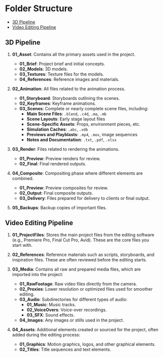# Folder Structure

- [3D Pipeline](#3d-pipeline)
- [Video Editing Pipeline](#video-editing-pipeline)

## 3D Pipeline

1. **01_Asset**: Contains all the primary assets used in the project.
   - **01_Brief**: Project brief and initial concepts.
   - **02_Models**: 3D models.
   - **03_Textures**: Texture files for the models.
   - **04_References**: Reference images and materials.

2. **02_Animation**: All files related to the animation process.
   - **01_Storyboard**: Storyboards outlining the scenes.
   - **02_Keyframes**: Keyframe animations.
   - **03_Scenes**: Complete or nearly complete scene files, including:
     - **Main Scene Files**: `.blend`, `.c4d`, `.ma`, `.mb`
     - **Scene Layouts**: Early stage layout files
     - **Scene-Specific Assets**: Props, environment pieces, etc.
     - **Simulation Caches**: `.abc`, `.vdb`
     - **Previews and Playblasts**: `.mp4`, `.mov`, image sequences
     - **Notes and Documentation**: `.txt`, `.pdf`, `.xlsx`

3. **03_Render**: Files related to rendering the animations.
   - **01_Preview**: Preview renders for review.
   - **02_Final**: Final rendered outputs.

4. **04_Composite**: Compositing phase where different elements are combined.
   - **01_Preview**: Preview composites for review.
   - **02_Output**: Final composite outputs.
   - **03_Delivery**: Files prepared for delivery to clients or final output.

5. **05_Backups**: Backup copies of important files.

## Video Editing Pipeline

1. **01_ProjectFiles**: Stores the main project files from the editing software (e.g., Premiere Pro, Final Cut Pro, Avid). These are the core files you start with.

2. **02_References**: Reference materials such as scripts, storyboards, and inspiration files. These are often reviewed before the editing starts.

3. **03_Media**: Contains all raw and prepared media files, which are imported into the project:
   - **01_RawFootage**: Raw video files directly from the camera.
   - **02_Proxies**: Lower resolution or optimized files used for smoother editing.
   - **03_Audio**: Subdirectories for different types of audio:
     - **01_Music**: Music tracks.
     - **02_VoiceOvers**: Voice-over recordings.
     - **03_SFX**: Sound effects.
   - **04_Images**: Any images or stills used in the project.

4. **04_Assets**: Additional elements created or sourced for the project, often added during the editing process:
   - **01_Graphics**: Motion graphics, logos, and other graphical elements.
   - **02_Titles**: Title sequences and text elements.
